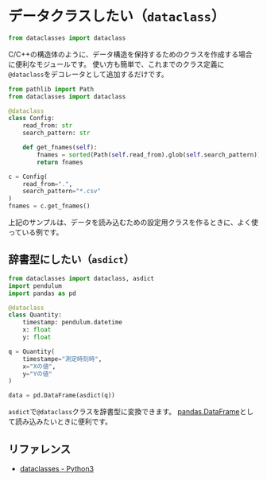 # データクラスしたい（``dataclass``）

```python
from dataclasses import dataclass
```

C/C++の構造体のように、データ構造を保持するためのクラスを作成する場合に便利なモジュールです。
使い方も簡単で、これまでのクラス定義に``@dataclass``をデコレータとして追加するだけです。

```python
from pathlib import Path
from dataclasses import dataclass

@dataclass
class Config:
    read_from: str
    search_pattern: str

    def get_fnames(self):
        fnames = sorted(Path(self.read_from).glob(self.search_pattern))
        return fnames
```

```python
c = Config(
    read_from=".",
    search_pattern="*.csv"
)
fnames = c.get_fnames()
```

上記のサンプルは、データを読み込むための設定用クラスを作るときに、よく使っている例です。

## 辞書型にしたい（``asdict``）

```python
from dataclasses import dataclass, asdict
import pendulum
import pandas as pd

@dataclass
class Quantity:
    timestamp: pendulum.datetime
    x: float
    y: float

q = Quantity(
    timestampe="測定時刻時",
    x="Xの値",
    y="Yの値"
)

data = pd.DataFrame(asdict(q))
```

``asdict``で``@dataclass``クラスを辞書型に変換できます。
[pandas.DataFrame](../pandas/pandas-dataframe.md)として読み込みたいときに便利です。

## リファレンス

- [dataclasses - Python3](https://docs.python.org/3/library/dataclasses.html)
